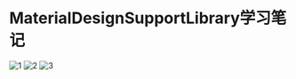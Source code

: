 # MaterialDesignSupportLibrary学习笔记

![1](https://raw.githubusercontent.com/bingoogolapple/MaterialDesignSupportNote/server/screenshots/1.gif)
![2](https://raw.githubusercontent.com/bingoogolapple/MaterialDesignSupportNote/server/screenshots/2.gif)
![3](https://raw.githubusercontent.com/bingoogolapple/MaterialDesignSupportNote/server/screenshots/3.gif)
